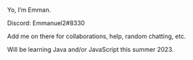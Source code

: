  Yo, I’m Emman.
 
 Discord: Emmanuel2#8330   
 
 Add me on there for collaborations, help, random chatting, etc.  
 
 Will be learning Java and/or JavaScript this summer 2023.

<!---
Emmanuel2-uni/Emmanuel2-uni is a ✨ special ✨ repository because its `README.md` (this file) appears on your GitHub profile.
You can click the Preview link to take a look at your changes.
--->
